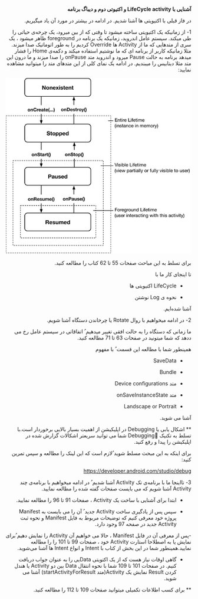 <div dir="rtl" align='right'>

**آشنایی با LifeCycle activity و اکتیوتی دوم و دیباگ برنامه**

در فاز قبلی با اکتیویتی ها آشنا شدیم. در ادامه در بیشتر در مورد آن یاد میگیریم.

1- از زمانیکه یک اکتیویتی ساخته میشود تا وقتی که از بین میرود، یک چرخه‌ی حیاتی را طی میکند. سيستم عامل اندروید، زمانیکه یک برنامه در foreground ظاهر میشود ، یک سری از متدهایی که ما از Activity ها Override کردیم را به طور اتوماتیک صدا میزند. مثلا زمانیکه کاربر از برنامه ای که ما نوشتیم استفاده میکند و دکمه‌ی Home را فشار میدهد برنامه به حالت Pause میرود و اندروید متد onPause را صدا میزند و ما درون این متد مثلا دیتابیس را میبندیم. در ادامه یک نمای کلی از این متدهای متد را میتوانید مشاهده نمایید:


![alt text](./images/d.png)



برای تسلط به این مباحث صفحات 55 تا 62 کتاب را مطالعه کنید.

تا اینجای کار ما با

- LifeCycle اکتیویتی ها

- نحوه ی Log نوشتن

آشنا شده‌ایم.



2- در ادامه میخواهیم با روال Rotate یا چرخاندن دستگاه آشنا شویم.

ما زمانی که دستگاه را به حالت افقی تغییر میدهیم ُ اتفاقاتی در سيستم عامل رخ می ددهد که شما میتونید در صفحات 63 تا 71 مطالعه کنید.

همینطور شما با مطالعه این قسمت ُ‌ با مفهوم

- SaveData

- Bundle

- متد Device configurations
- متد onSaveInstanceState

- Landscape or Portrait

آشنا می شوید.



** اشکال یابی یا Debugging در اپلیکیشن از اهمیت بسیار بالایی برخوردار است.با تسلط به تکنیک Debuggingُ شما می توانید سریعتر اشکالات گزارش شده در اپلیکیشن را پیدا و رفع کنید.



برای اینکه به این مبحث مسلط شوید ُ‌لازم است که این لینک را مطالعه و سپس تمرین کنید:

https://developer.android.com/studio/debug

3- تااینجا ما با برنامه‌ی تک Activity آشنا شدیم‌ ُ در ادامه میخواهیم با برنامه‌ی چند Activity آشنا شویم که می بایست صفحات گفته شده را مطالعه نمایید.

- ابتدا برای آشنایی با ساخت یک Activity ، صفحات  91 تا 96 را مطالعه نمایید.

- سپس پس از یادگیری ساخت Activity جدید ُ‌ آن را می بایست به Manifest پروژه خود معرفی کنیم که توضیحات مربوط به فایل Manifest و نحوه ثبت Activity جدید در صفحه 97 وجود دارد.

-پس از معرفی آن در فایل Manifest  ، حالا می خواهیم آن Activity را نمایش دهیم ُ‌برای نمایش یا به اصطلاحا استارت Activity خود ، صفحات 99 تا 101 را را مطالعه نمایید.همینطور شما در این بخش از کتاب با Intent  و انواع Intent ها آشنا می‌شوید.

- گاهی اوقات نیاز هست که از یک اکتویتی Dataیی را به عنوان جواب دریافت کنیم. در صفحات 101 تا 109 شما با نحوه انتقال Data بین دو Activity یا هندل کردن Result نمایش یک Activity(متد startActivityForResult) آشنا می شوید.



** برای کسب اطلاعات تکمیلی میتوانید صفحات 109 تا 112 را مطالعه کنید.







</div>